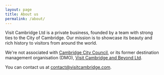 ```yaml
---
layout: page
title: About us
permalink: /about/
---
```


Visit Cambridge Ltd is a private business, founded by a team with strong ties to the City of Cambridge. Our mission is to showcase its beauty and rich history to visitors from around the world.

We're not associated with <a class="primary-color" href="https://www.cambridge.gov.uk/" target="_blank">Cambridge City Council</a>, or its former destination management organisation (DMO), <a class="primary-color" href="https://www.visitcambridge.org/" target="_blank">Visit Cambridge and Beyond Ltd</a>. 

You can contact us at <a class="primary-color" href="mailto:{{ site.email }}" >contact@visitcambridge.com</a>.

<div style="width:100%; height: 120px; "></div>